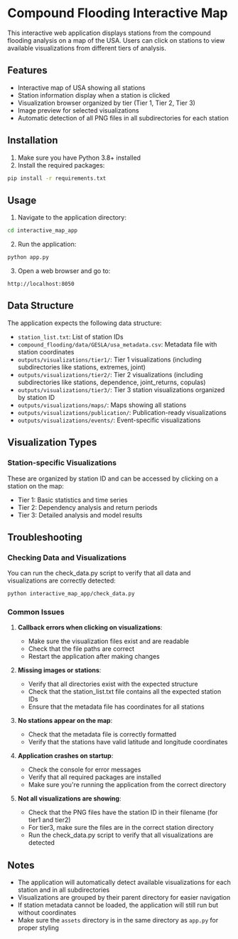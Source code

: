 # Compound Flooding Interactive Map

This interactive web application displays stations from the compound flooding analysis on a map of the USA. Users can click on stations to view available visualizations from different tiers of analysis.

## Features

- Interactive map of USA showing all stations
- Station information display when a station is clicked
- Visualization browser organized by tier (Tier 1, Tier 2, Tier 3)
- Image preview for selected visualizations
- Automatic detection of all PNG files in all subdirectories for each station

## Installation

1. Make sure you have Python 3.8+ installed
2. Install the required packages:

```bash
pip install -r requirements.txt
```

## Usage

1. Navigate to the application directory:

```bash
cd interactive_map_app
```

2. Run the application:

```bash
python app.py
```

3. Open a web browser and go to:

```
http://localhost:8050
```

## Data Structure

The application expects the following data structure:

- `station_list.txt`: List of station IDs
- `compound_flooding/data/GESLA/usa_metadata.csv`: Metadata file with station coordinates
- `outputs/visualizations/tier1/`: Tier 1 visualizations (including subdirectories like stations, extremes, joint)
- `outputs/visualizations/tier2/`: Tier 2 visualizations (including subdirectories like stations, dependence, joint_returns, copulas)
- `outputs/visualizations/tier3/`: Tier 3 station visualizations organized by station ID
- `outputs/visualizations/maps/`: Maps showing all stations
- `outputs/visualizations/publication/`: Publication-ready visualizations
- `outputs/visualizations/events/`: Event-specific visualizations

## Visualization Types

### Station-specific Visualizations
These are organized by station ID and can be accessed by clicking on a station on the map:
- Tier 1: Basic statistics and time series
- Tier 2: Dependency analysis and return periods
- Tier 3: Detailed analysis and model results

## Troubleshooting

### Checking Data and Visualizations

You can run the check_data.py script to verify that all data and visualizations are correctly detected:

```bash
python interactive_map_app/check_data.py
```

### Common Issues

1. **Callback errors when clicking on visualizations**:
   - Make sure the visualization files exist and are readable
   - Check that the file paths are correct
   - Restart the application after making changes

2. **Missing images or stations**:
   - Verify that all directories exist with the expected structure
   - Check that the station_list.txt file contains all the expected station IDs
   - Ensure that the metadata file has coordinates for all stations

3. **No stations appear on the map**:
   - Check that the metadata file is correctly formatted
   - Verify that the stations have valid latitude and longitude coordinates

4. **Application crashes on startup**:
   - Check the console for error messages
   - Verify that all required packages are installed
   - Make sure you're running the application from the correct directory

5. **Not all visualizations are showing**:
   - Check that the PNG files have the station ID in their filename (for tier1 and tier2)
   - For tier3, make sure the files are in the correct station directory
   - Run the check_data.py script to verify that all visualizations are detected

## Notes

- The application will automatically detect available visualizations for each station and in all subdirectories
- Visualizations are grouped by their parent directory for easier navigation
- If station metadata cannot be loaded, the application will still run but without coordinates
- Make sure the `assets` directory is in the same directory as `app.py` for proper styling 